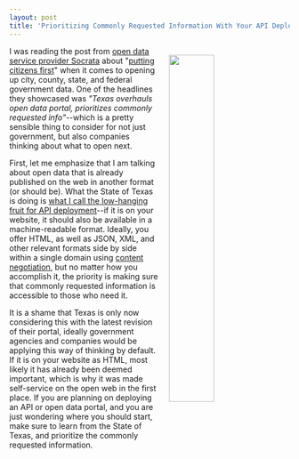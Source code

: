 ```yaml
---
layout: post
title: 'Prioritizing Commonly Requested Information With Your API Deployment'
---
```

<p><img style="padding: 15px;" src="https://s3.amazonaws.com/kinlane-productions/bw-icons/bw-api-prioritization.png" alt="" width="40%" align="right" /></p>
<p>I was reading the post from <a href="https://socrata.com">open data service provider Socrata</a> about "<a href="https://socrata.com/blog/putting-citizens-first/">putting citizens first</a>"&nbsp;when it comes to opening up city, county, state, and federal government data. One of the headlines they showcased was <em>"Texas overhauls open data portal, prioritizes commonly requested info"</em>--which is a pretty sensible thing to consider for not just government, but also companies thinking about what to open next.</p>
<p>First, let me emphasize that I am talking about open data that is already published on the web in another format (or should be). What the State of Texas is doing is <a href="http://low.hanging.fruit.apievangelist.com/">what I call the low-hanging fruit for API deployment</a>--if it is on your website, it should also be available in a machine-readable&nbsp;format. Ideally, you offer HTML, as well as JSON, XML, and other relevant formats side by side within a single domain using <a href="http://restlet.com/blog/2015/12/10/understanding-http-content-negotiation/">content negotiation</a>, but no matter how you accomplish it, the priority is making sure that commonly requested information is accessible to those who need it.</p>
<p>It is a shame that Texas is only now considering this with the latest revision of their portal, ideally government agencies and companies would be applying this way of thinking by default. If it is on your website as HTML, most likely it has already been deemed important, which is why it was made self-service on the open web in the first place. If you are planning on deploying an API or open data portal, and you are just wondering where you should start, make sure to learn from the State of Texas, and prioritize the commonly requested information.</p>